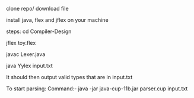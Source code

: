 clone repo/ download file

install java, flex and jflex on your machine

steps:
cd Compiler-Design

jflex toy.flex

javac Lexer.java

java Yylex input.txt

It should then output valid types that are in input.txt

To start parsing:
Command:- java -jar java-cup-11b.jar parser.cup  input.txt

